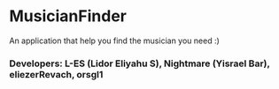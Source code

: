 # MusicianFinder
An application that help you find the musician you need :)

### Developers: L-ES (Lidor Eliyahu S), Nightmare (Yisrael Bar), eliezerRevach, orsgl1

